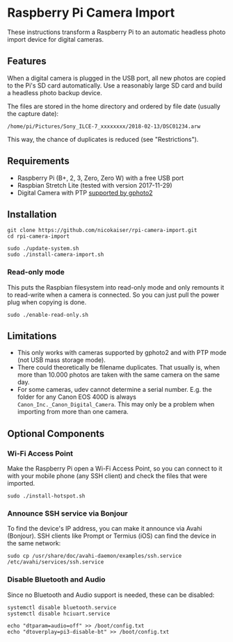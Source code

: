# Raspberry Pi Camera Import

These instructions transform a Raspberry Pi to an automatic headless photo import device for digital cameras.

## Features

When a digital camera is plugged in the USB port, all new photos are copied to the Pi's SD card automatically. Use a reasonably large SD card and build a headless photo backup device.

The files are stored in the home directory and ordered by file date (usually the capture date):

`/home/pi/Pictures/Sony_ILCE-7_xxxxxxxx/2018-02-13/DSC01234.arw`

This way, the chance of duplicates is reduced (see "Restrictions").

## Requirements

- Raspberry Pi (B+, 2, 3, Zero, Zero W) with a free USB port
- Raspbian Stretch Lite (tested with version 2017-11-29)
- Digital Camera with PTP [supported by gphoto2](http://gphoto.org/proj/libgphoto2/support.php)

## Installation

```
git clone https://github.com/nicokaiser/rpi-camera-import.git
cd rpi-camera-import

sudo ./update-system.sh
sudo ./install-camera-import.sh
```

### Read-only mode

This puts the Raspbian filesystem into read-only mode and only remounts it to read-write when a camera is connected. So you can just pull the power plug when copying is done.

```
sudo ./enable-read-only.sh
```

## Limitations

- This only works with cameras supported by gphoto2 and with PTP mode (not USB mass storage mode).
- There could theoretically be filename duplicates. That usually is, when more than 10.000 photos are taken with the same camera on the same day.
- For some cameras, udev cannot determine a serial number. E.g. the folder for any Canon EOS 400D is always `Canon_Inc._Canon_Digital_Camera`. This may only be a problem when importing from more than one camera.

## Optional Components

### Wi-Fi Access Point

Make the Raspberry Pi open a Wi-Fi Access Point, so you can connect to it with your mobile phone (any SSH client) and check the files that were imported.

```
sudo ./install-hotspot.sh
```

### Announce SSH service via Bonjour

To find the device's IP address, you can make it announce via Avahi (Bonjour). SSH clients like Prompt or Termius (iOS) can find the device in the same network:

```
sudo cp /usr/share/doc/avahi-daemon/examples/ssh.service /etc/avahi/services/ssh.service
```

### Disable Bluetooth and Audio

Since no Bluetooth and Audio support is needed, these can be disabled:

```
systemctl disable bluetooth.service
systemctl disable hciuart.service

echo "dtparam=audio=off" >> /boot/config.txt
echo "dtoverplay=pi3-disable-bt" >> /boot/config.txt
```
